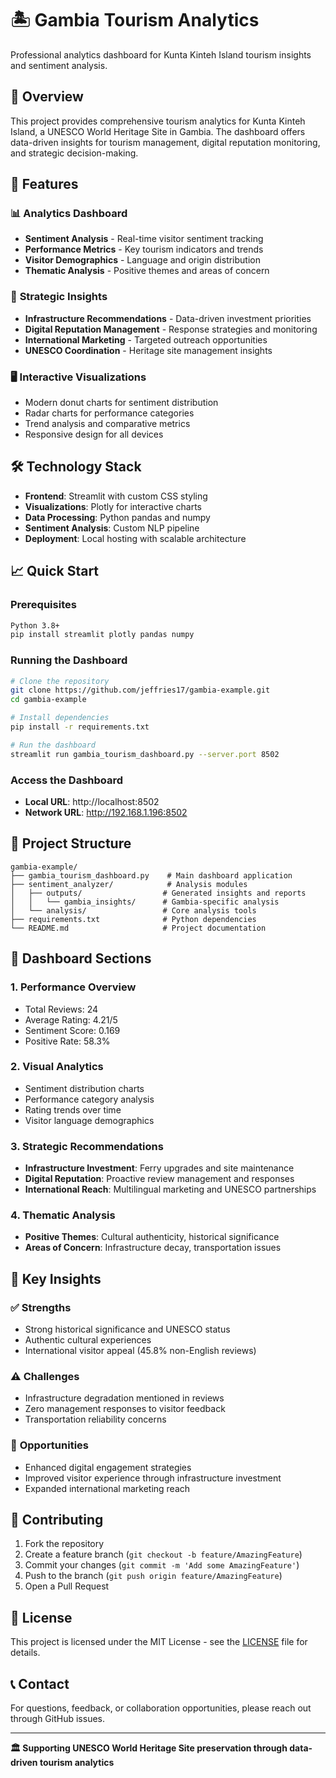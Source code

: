 # 🏝️ Gambia Tourism Analytics

Professional analytics dashboard for Kunta Kinteh Island tourism insights and sentiment analysis.

## 🌟 Overview

This project provides comprehensive tourism analytics for Kunta Kinteh Island, a UNESCO World Heritage Site in Gambia. The dashboard offers data-driven insights for tourism management, digital reputation monitoring, and strategic decision-making.

## 🚀 Features

### 📊 **Analytics Dashboard**
- **Sentiment Analysis** - Real-time visitor sentiment tracking
- **Performance Metrics** - Key tourism indicators and trends
- **Visitor Demographics** - Language and origin distribution
- **Thematic Analysis** - Positive themes and areas of concern

### 🎯 **Strategic Insights**
- **Infrastructure Recommendations** - Data-driven investment priorities
- **Digital Reputation Management** - Response strategies and monitoring
- **International Marketing** - Targeted outreach opportunities
- **UNESCO Coordination** - Heritage site management insights

### 🖥️ **Interactive Visualizations**
- Modern donut charts for sentiment distribution
- Radar charts for performance categories
- Trend analysis and comparative metrics
- Responsive design for all devices

## 🛠️ Technology Stack

- **Frontend**: Streamlit with custom CSS styling
- **Visualizations**: Plotly for interactive charts
- **Data Processing**: Python pandas and numpy
- **Sentiment Analysis**: Custom NLP pipeline
- **Deployment**: Local hosting with scalable architecture

## 📈 Quick Start

### Prerequisites
```bash
Python 3.8+
pip install streamlit plotly pandas numpy
```

### Running the Dashboard
```bash
# Clone the repository
git clone https://github.com/jeffries17/gambia-example.git
cd gambia-example

# Install dependencies
pip install -r requirements.txt

# Run the dashboard
streamlit run gambia_tourism_dashboard.py --server.port 8502
```

### Access the Dashboard
- **Local URL**: http://localhost:8502
- **Network URL**: http://192.168.1.196:8502

## 📁 Project Structure

```
gambia-example/
├── gambia_tourism_dashboard.py    # Main dashboard application
├── sentiment_analyzer/            # Analysis modules
│   ├── outputs/                  # Generated insights and reports
│   │   └── gambia_insights/      # Gambia-specific analysis
│   └── analysis/                 # Core analysis tools
├── requirements.txt              # Python dependencies
└── README.md                     # Project documentation
```

## 🎨 Dashboard Sections

### 1. **Performance Overview**
- Total Reviews: 24
- Average Rating: 4.21/5
- Sentiment Score: 0.169
- Positive Rate: 58.3%

### 2. **Visual Analytics**
- Sentiment distribution charts
- Performance category analysis
- Rating trends over time
- Visitor language demographics

### 3. **Strategic Recommendations**
- **Infrastructure Investment**: Ferry upgrades and site maintenance
- **Digital Reputation**: Proactive review management and responses
- **International Reach**: Multilingual marketing and UNESCO partnerships

### 4. **Thematic Analysis**
- **Positive Themes**: Cultural authenticity, historical significance
- **Areas of Concern**: Infrastructure decay, transportation issues

## 🎯 Key Insights

### ✅ **Strengths**
- Strong historical significance and UNESCO status
- Authentic cultural experiences
- International visitor appeal (45.8% non-English reviews)

### ⚠️ **Challenges**
- Infrastructure degradation mentioned in reviews
- Zero management responses to visitor feedback
- Transportation reliability concerns

### 🚀 **Opportunities**
- Enhanced digital engagement strategies
- Improved visitor experience through infrastructure investment
- Expanded international marketing reach

## 🤝 Contributing

1. Fork the repository
2. Create a feature branch (`git checkout -b feature/AmazingFeature`)
3. Commit your changes (`git commit -m 'Add some AmazingFeature'`)
4. Push to the branch (`git push origin feature/AmazingFeature`)
5. Open a Pull Request

## 📄 License

This project is licensed under the MIT License - see the [LICENSE](LICENSE) file for details.

## 📞 Contact

For questions, feedback, or collaboration opportunities, please reach out through GitHub issues.

---

**🏛️ Supporting UNESCO World Heritage Site preservation through data-driven tourism analytics**